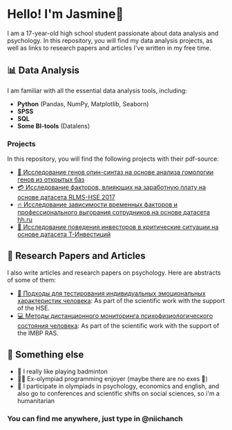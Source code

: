 # Hello! I'm Jasmine👋

I am a 17-year-old high school student passionate about data analysis and psychology. In this repository, you will find my data analysis projects, as well as links to research papers and articles I've written in my free time.

## 📊 Data Analysis

I am familiar with all the essential data analysis tools, including:

- **Python** (Pandas, NumPy, Matplotlib, Seaborn)
- **SPSS**
- **SQL**
- **Some BI-tools** (Datalens)

### Projects

In this repository, you will find the following projects with their pdf-source:

- [🌱 Исследование генов опин-синтаз на основе анализа гомологии генов из открытых баз](https://github.com/n11chanch/agrobio_2023)
- [💳 Исследование факторов, влияющих на заработную плату на основе датасета RLMS-HSE 2017](https://github.com/n11chanch/dano_hack)
- [🔥 Исследование зависимости временных факторов и профессионального выгорания сотрудников на основе датасета hh.ru](https://github.com/n11chanch/dano_2023)
- [🎰 Исследование поведения инвесторов в критические ситуации на основе датасета Т-Инвестиций](https://github.com/n11chanch/dano_2024)


## 📝 Research Papers and Articles

I also write articles and research papers on psychology. Here are abstracts of some of them:


- [🧠 Подходы для тестирования индивидуальных эмоциональных характеристик человека](https://neuro.hse.ru/emotional_condition/news/947779549.html): As part of the scientific work with the support of the HSE.
- [💻 Методы дистанционного мониторинга психофизиологического состояния
человека](http://sirius.imbp.ru/): As part of the scientific work with the support of the IMBP RAS.

## 🔮 Something else

- 🏸 I really like playing badminton
- 🧘‍♀️ Ex-olympiad programming enjoyer (maybe there are no exes 🤫)
- 📔 I participate in olympiads in psychology, economics and english, and also go to conferences and scientific shifts on social sciences, so i'm a humanitarian

### You can find me anywhere, just type in @niichanch
